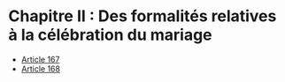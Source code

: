 # Chapitre II : Des formalités relatives à la célébration du mariage

- [Article 167](article-167.md)
- [Article 168](article-168.md)
